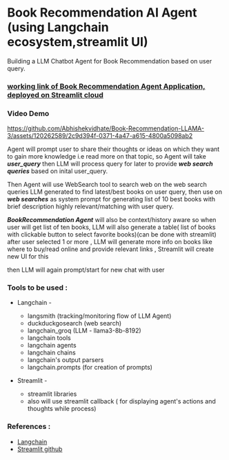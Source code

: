 # Book Recommendation AI Agent (using Langchain ecosystem,streamlit UI)

Building a LLM Chatbot Agent for Book Recommendation based on user query.

### [working link of Book Recommendation Agent Application, deployed on Streamlit cloud]()
### Video Demo 

https://github.com/Abhishekvidhate/Book-Recommendation-LLAMA-3/assets/120262589/2c9d394f-0371-4a47-a615-4800a5098ab2




Agent will prompt user to share their thoughts or ideas on which they want to gain more
knowledge i.e read more on that topic, so Agent will take ***user_query*** then LLM will process query
for later to provide ***web search queries*** based on inital user_query.

Then Agent will use WebSearch tool to search web on the web search queries LLM generated to find latest/best 
books on user query,
then use on ***web searches*** as system prompt for generating list of 10 best books with brief 
description highly
relevant/matching with user query.

***BookRecommendation Agent*** will also be context/history aware so when user will get list of ten books,
LLM will also generate a table( list of books with clickable button to select favorite books)(can be done with streamlit)
after user selected 1 or more , LLM will generate more info on books like where to buy/read online and provide relevant
links , Streamlit will create new UI for this

then LLM will again prompt/start for new chat with user 

### Tools to be used :
* Langchain -
  - langsmith (tracking/monitoring flow of LLM Agent)
  - duckduckgosearch (web search)
  - langchain_groq (LLM - llama3-8b-8192)
  - langchain tools 
  - langchain agents
  - langchain chains
  - langchain's output parsers
  - langchain.prompts (for creation of prompts)

* Streamlit -
  - streamlit libraries
  - also will use streamlit callback ( for displaying agent's actions and thoughts while process)

### References :
* [Langchain](https://github.com/langchain-ai/langchain)
* [Streamlit github](https://github.com/streamlit)
